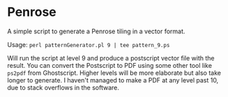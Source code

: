 Penrose
=======
A simple script to generate a Penrose tiling in a vector format.

Usage: ```perl patternGenerator.pl 9 | tee pattern_9.ps```

Will run the script at level 9 and produce a postscript vector file with the result. You can convert the Postscript to PDF using some other tool like ```ps2pdf``` from Ghostscript. Higher levels will be more elaborate but also take longer to generate. I haven't managed to make a PDF at any level past 10, due to stack overflows in the software.

